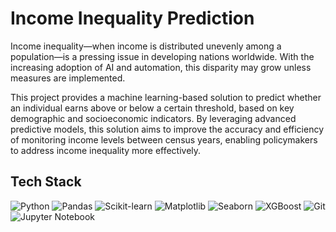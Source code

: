# Income Inequality Prediction

Income inequality—when income is distributed unevenly among a population—is a pressing issue in developing nations worldwide. With the increasing adoption of AI and automation, this disparity may grow unless measures are implemented.

This project provides a machine learning-based solution to predict whether an individual earns above or below a certain threshold, based on key demographic and socioeconomic indicators. By leveraging advanced predictive models, this solution aims to improve the accuracy and efficiency of monitoring income levels between census years, enabling policymakers to address income inequality more effectively.

## Tech Stack

![Python](https://img.shields.io/badge/Python-3.9-blue)
![Pandas](https://img.shields.io/badge/Pandas-1.3.3-orange)
![Scikit-learn](https://img.shields.io/badge/Scikit--learn-0.24.2-yellow)
![Matplotlib](https://img.shields.io/badge/Matplotlib-3.4.3-red)
![Seaborn](https://img.shields.io/badge/Seaborn-0.11.2-green)
![XGBoost](https://img.shields.io/badge/XGBoost-1.4.2-brightgreen)
![Git](https://img.shields.io/badge/Git-2.30.1-lightgrey)
![Jupyter Notebook](https://img.shields.io/badge/Jupyter%20Notebook-6.3.0-orange)
